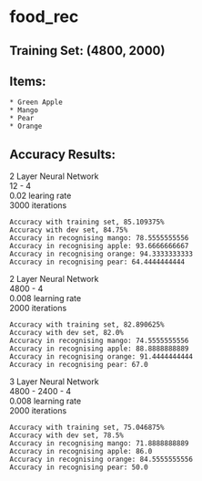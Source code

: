 # food_rec

## Training Set: (4800, 2000)

## Items:
	* Green Apple
	* Mango
	* Pear
	* Orange

## Accuracy Results:

2 Layer Neural Network <br/>
12 - 4 <br/>
0.02 learing rate <br/>
3000 iterations<br/>
```
Accuracy with training set, 85.109375%
Accuracy with dev set, 84.75%
Accuracy in recognising mango: 78.5555555556
Accuracy in recognising apple: 93.6666666667
Accuracy in recognising orange: 94.3333333333
Accuracy in recognising pear: 64.4444444444
```

2 Layer Neural Network <br/>
4800 - 4 <br/>
0.008 learning rate <br/>
2000 iterations <br/>
```
Accuracy with training set, 82.890625%
Accuracy with dev set, 82.0%
Accuracy in recognising mango: 74.5555555556
Accuracy in recognising apple: 88.8888888889
Accuracy in recognising orange: 91.4444444444
Accuracy in recognising pear: 67.0
```

3 Layer Neural Network <br/>
4800 - 2400 - 4 <br/>
0.008 learning rate <br/>
2000 iterations <br/>
```
Accuracy with training set, 75.046875%
Accuracy with dev set, 78.5%
Accuracy in recognising mango: 71.8888888889
Accuracy in recognising apple: 86.0
Accuracy in recognising orange: 84.5555555556
Accuracy in recognising pear: 50.0
```
